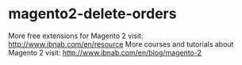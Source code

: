# magento2-delete-orders
More free extensions for Magento 2 visit:
http://www.ibnab.com/en/resource
More courses and tutorials about Magento 2 visit:
http://www.ibnab.com/en/blog/magento-2
